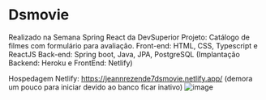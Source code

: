# Dsmovie
Realizado na Semana Spring React da DevSuperior 
Projeto: Catálogo de filmes com formulário para avaliação.
Front-end: HTML, CSS, Typescript e ReactJS
Back-end: Spring boot, Java, JPA, PostgreSQL
(Implantação Backend: Heroku e FrontEnd: Netlify)

Hospedagem Netlify: https://jeannrezende7dsmovie.netlify.app/
(demora um pouco para iniciar devido ao banco ficar inativo)
![image](https://user-images.githubusercontent.com/86562591/156809949-fe623b27-ba0b-4b23-9c01-08e5e00abe9e.png)
